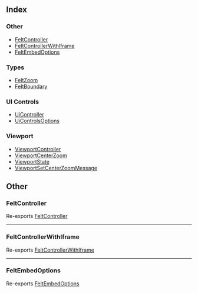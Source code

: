 ## Index

### Other

- [FeltController](README.md#feltcontroller)
- [FeltControllerWithIframe](README.md#feltcontrollerwithiframe)
- [FeltEmbedOptions](README.md#feltembedoptions)

### Types

- [FeltZoom](type-aliases/FeltZoom.md)
- [FeltBoundary](type-aliases/FeltBoundary.md)

### UI Controls

- [UiController](interfaces/UiController.md)
- [UiControlsOptions](interfaces/UiControlsOptions.md)

### Viewport

- [ViewportController](interfaces/ViewportController.md)
- [ViewportCenterZoom](interfaces/ViewportCenterZoom.md)
- [ViewportState](interfaces/ViewportState.md)
- [ViewportSetCenterZoomMessage](interfaces/ViewportSetCenterZoomMessage.md)

## Other

### FeltController

Re-exports [FeltController](../client/interfaces/FeltController.md)

***

### FeltControllerWithIframe

Re-exports [FeltControllerWithIframe](../client/interfaces/FeltControllerWithIframe.md)

***

### FeltEmbedOptions

Re-exports [FeltEmbedOptions](../client/interfaces/FeltEmbedOptions.md)
